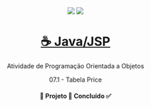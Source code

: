 <div align="center">

<img src = "https://img.shields.io/static/v1?label=license&message=MIT&color=<COLOR>&style=<STYLE>&logo=<LOGO>" /> 
<img src = "https://img.shields.io/static/v1?label=java&message=v1.8.2&color=red&style=<STYLE>&logo=<LOGO>" /> 
</p>

<h1 align="center">
    <a href="https://www.java.com/pt-BR/">☕ Java/JSP</a>
</h1>
<p align="center">Atividade de Programação Orientada a Objetos</p>

07.1 - Tabela Price

<h4 align="center"> 
	🚧  Projeto 🚀 Concluído  ✅
</h4>
